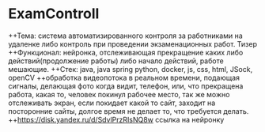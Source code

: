 # ExamControll

++Тема: система автоматизированного контроля за работниками на удаленке либо контроль при проведении экзаменационных работ.
Тизер
++Функционал: нейронка, отслеживающая прекращение каких либо действий(продолжение работы) либо начало действий, работе мешающие.
++Стек: java, java spring python, docker, js, css, html, JSock, openCV
++обработка видеопотока в реальном времени, подающая сигналы, делающая фото когда видит, телефон, или, что прекращена работа, какая то, человек покинул рабочее место, так же можно отслеживать экран, если покидает какой то сайт, заходит на посторонние сайты, долгое время не делает то, что требуется делать.
++https://disk.yandex.ru/d/SdvlPrzRIsNQ8w ссылка на нейронку
